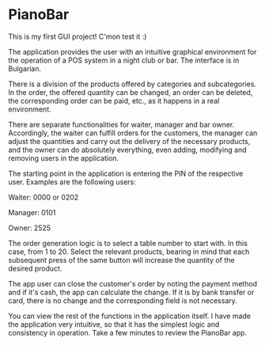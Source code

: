 # PianoBar
This is my first GUI project! C'mon test it :)

The application provides the user with an intuitive graphical environment for the operation of a POS system in a night club or bar.
The interface is in Bulgarian.

There is a division of the products offered by categories and subcategories. In the order, the offered quantity can be changed, an order can be deleted, the corresponding order can be paid, etc., as it happens in a real environment.

There are separate functionalities for waiter, manager and bar owner. Accordingly, the waiter can fulfill orders for the customers, the manager can adjust the quantities and carry out the delivery of the necessary products, and the owner can do absolutely everything, even adding, modifying and removing users in the application.


The starting point in the application is entering the PIN of the respective user.
Examples are the following users:

Waiter: 0000 or 0202

Manager: 0101

Owner: 2525

The order generation logic is to select a table number to start with. In this case, from 1 to 20. Select the relevant products, bearing in mind that each subsequent press of the same button will increase the quantity of the desired product.

The app user can close the customer's order by noting the payment method and if it's cash, the app can calculate the change. If it is by bank transfer or card, there is no change and the corresponding field is not necessary.

You can view the rest of the functions in the application itself. I have made the application very intuitive, so that it has the simplest logic and consistency in operation. Take a few minutes to review the PianoBar app.
